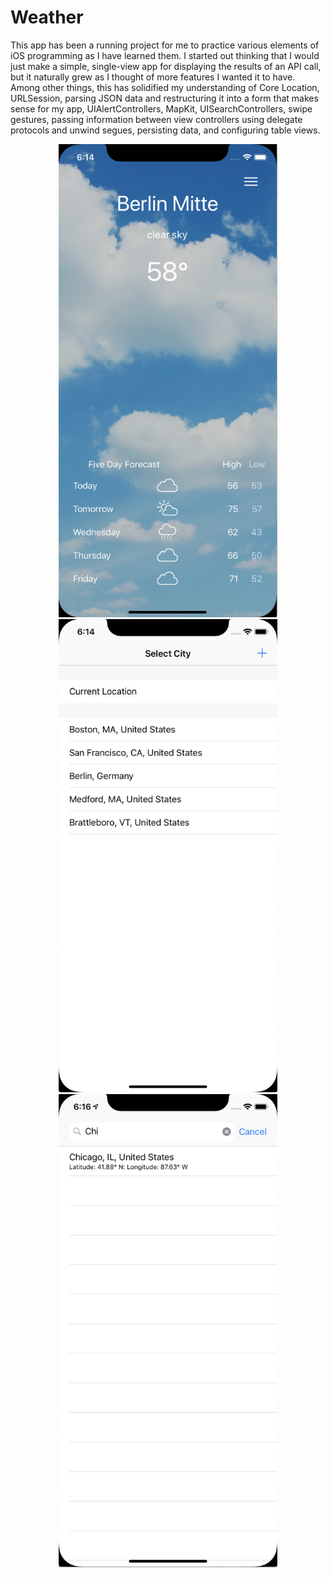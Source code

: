 # Weather

This app has been a running project for me to practice various elements of iOS programming as I have learned them. I started out thinking that I would just make a simple, single-view app for displaying the results of an API call, but it naturally grew
as I thought of more features I wanted it to have.
Among other things, this has solidified my understanding of Core Location, URLSession, parsing JSON data and restructuring it
into a form that makes sense for my app, UIAlertControllers, MapKit, UISearchControllers, swipe gestures, passing information between view controllers using delegate protocols and unwind segues, persisting data, and configuring table views.




<p align="center">
  <img src="https://github.com/Zinkspieler/Weather/blob/master/Weather/Screenshots/1.png" width="350" title="hover text">
  <img src="https://github.com/Zinkspieler/Weather/blob/master/Weather/Screenshots/2.png" width="350" title="hover text">
  <img src="https://github.com/Zinkspieler/Weather/blob/master/Weather/Screenshots/3.png" width="350" title="hover text">
</p>
